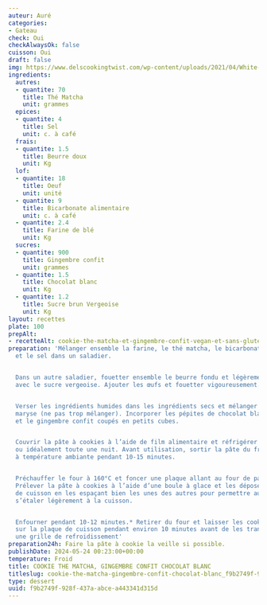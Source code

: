 ```yaml
---
auteur: Auré
categories:
- Gateau
check: Oui
checkAlwaysOk: false
cuisson: Oui
draft: false
img: https://www.delscookingtwist.com/wp-content/uploads/2021/04/White-Chocolate-Chip-Matcha-Cookies_5-768x1152.jpg
ingredients:
  autres:
  - quantite: 70
    title: Thé Matcha
    unit: grammes
  epices:
  - quantite: 4
    title: Sel
    unit: c. à café
  frais:
  - quantite: 1.5
    title: Beurre doux
    unit: Kg
  lof:
  - quantite: 18
    title: Oeuf
    unit: unité
  - quantite: 9
    title: Bicarbonate alimentaire
    unit: c. à café
  - quantite: 2.4
    title: Farine de blé
    unit: Kg
  sucres:
  - quantite: 900
    title: Gingembre confit
    unit: grammes
  - quantite: 1.5
    title: Chocolat blanc
    unit: Kg
  - quantite: 1.2
    title: Sucre brun Vergeoise
    unit: Kg
layout: recettes
plate: 100
prepAlt:
- recetteAlt: cookie-the-matcha-et-gingembre-confit-vegan-et-sans-gluten_ae3b6152-5624-4e07-9013-963c3ada3629
preparation: 'Mélanger ensemble la farine, le thé matcha, le bicarbonate de soude
  et le sel dans un saladier.


  Dans un autre saladier, fouetter ensemble le beurre fondu et légèrement refroidi
  avec le sucre vergeoise. Ajouter les œufs et fouetter vigoureusement.


  Verser les ingrédients humides dans les ingrédients secs et mélanger à l’aide d’une
  maryse (ne pas trop mélanger). Incorporer les pépites de chocolat blanc délicatement
  et le gingembre confit coupés en petits cubes.


  Couvrir la pâte à cookies à l’aide de film alimentaire et réfrigérer pendant 1h30
  ou idéalement toute une nuit. Avant utilisation, sortir la pâte du frigo et laisser
  à température ambiante pendant 10-15 minutes.


  Préchauffer le four à 160°C et foncer une plaque allant au four de papier sulfurisé.
  Prélever la pâte à cookies à l’aide d’une boule à glace et les déposer sur la plaque
  de cuisson en les espaçant bien les unes des autres pour permettre aux cookies de
  s’étaler légèrement à la cuisson.


  Enfourner pendant 10-12 minutes.* Retirer du four et laisser les cookies reposer
  sur la plaque de cuisson pendant environ 10 minutes avant de les transférer sur
  une grille de refroidissement'
preparation24h: Faire la pâte à cookie la veille si possible.
publishDate: 2024-05-24 00:23:00+00:00
temperature: Froid
title: COOKIE THE MATCHA, GINGEMBRE CONFIT CHOCOLAT BLANC
titleslug: cookie-the-matcha-gingembre-confit-chocolat-blanc_f9b2749f-928f-437a-abce-a443341d315d
type: dessert
uuid: f9b2749f-928f-437a-abce-a443341d315d
---
```

